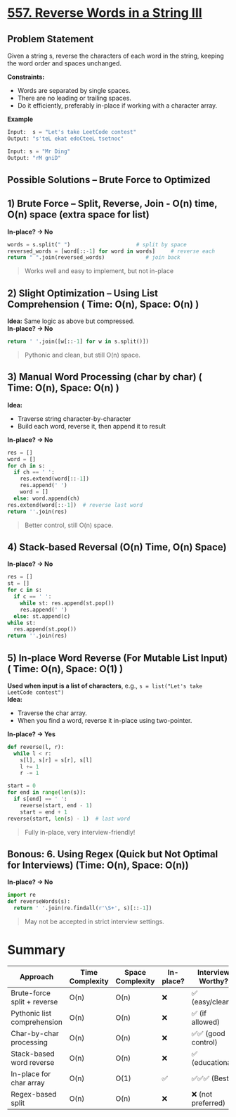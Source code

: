 # [557. Reverse Words in a String III](https://leetcode.com/problems/reverse-words-in-a-string-iii/description/)

## Problem Statement
Given a string s, reverse the characters of each word in the string, keeping the word order and spaces unchanged.

**Constraints:**  
- Words are separated by single spaces.
- There are no leading or trailing spaces.
- Do it efficiently, preferably in-place if working with a character array.

**Example**
```python
Input:  s = "Let's take LeetCode contest"
Output: "s'teL ekat edoCteeL tsetnoc"
```
```python
Input: s = "Mr Ding"
Output: "rM gniD"
```

## Possible Solutions – Brute Force to Optimized
## 1) Brute Force – Split, Reverse, Join - O(n) time, O(n) space (extra space for list)

**In-place? -> No**
```python
words = s.split(" ")                     # split by space
reversed_words = [word[::-1] for word in words]     # reverse each
return " ".join(reversed_words)             # join back
```
> Works well and easy to implement, but not in-place

## 2) Slight Optimization – Using List Comprehension ( Time: O(n), Space: O(n) )
**Idea:** Same logic as above but compressed.  
**In-place? -> No**  
```python
return ' '.join([w[::-1] for w in s.split()])
```
> Pythonic and clean, but still O(n) space.

## 3) Manual Word Processing (char by char) ( Time: O(n), Space: O(n) )

**Idea:** 
- Traverse string character-by-character
- Build each word, reverse it, then append it to result

**In-place? -> No**
```python
res = []
word = []
for ch in s:
  if ch == ' ':
    res.extend(word[::-1])
    res.append(' ')
    word = []
  else: word.append(ch)
res.extend(word[::-1])  # reverse last word
return ''.join(res)
```
> Better control, still O(n) space.

## 4) Stack-based Reversal (O(n) Time, O(n) Space)
**In-place? -> No**
```python
res = []
st = []
for c in s:
  if c == ' ':
    while st: res.append(st.pop())
    res.append(' ')
  else: st.append(c)
while st:
  res.append(st.pop())
return ''.join(res)
```

 
## 5) In-place Word Reverse (For Mutable List Input) ( Time: O(n), Space: O(1) )
**Used when input is a list of characters**, e.g., `s = list("Let's take LeetCode contest")`  
**Idea:**
- Traverse the char array.
- When you find a word, reverse it in-place using two-pointer.

**In-place? -> Yes**
```python
def reverse(l, r):
  while l < r:
    s[l], s[r] = s[r], s[l]
    l += 1
    r -= 1

start = 0
for end in range(len(s)):
  if s[end] == ' ':
    reverse(start, end - 1)
    start = end + 1
reverse(start, len(s) - 1)  # last word
```
> Fully in-place, very interview-friendly!

## Bonous: 6. Using Regex (Quick but Not Optimal for Interviews) (Time: O(n), Space: O(n))
**In-place? -> No**
```python
import re
def reverseWords(s):
  return ' '.join(re.findall(r'\S+', s)[::-1])
```
> May not be accepted in strict interview settings.

# Summary
| Approach                    | Time Complexity | Space Complexity | In-place? | Interview Worthy? |
| --------------------------- | --------------- | ---------------- | --------- | ----------------- |
| Brute-force split + reverse | O(n)            | O(n)             | ❌         | ✅ (easy/clean)    |
| Pythonic list comprehension | O(n)            | O(n)             | ❌         | ✅ (if allowed)    |
| Char-by-char processing     | O(n)            | O(n)             | ❌         | ✅✅ (good control) |
| Stack-based word reverse    | O(n)            | O(n)             | ❌         | ✅ (educational)   |
| In-place for char array     | O(n)            | O(1)             | ✅         | ✅✅✅ (Best)        |
| Regex-based split           | O(n)            | O(n)             | ❌         | ❌ (not preferred) |
